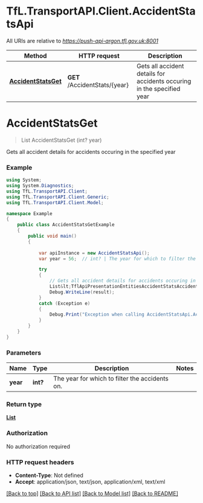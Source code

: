 # TfL.TransportAPI.Client.AccidentStatsApi

All URIs are relative to *https://push-api-argon.tfl.gov.uk:8001*

Method | HTTP request | Description
------------- | ------------- | -------------
[**AccidentStatsGet**](AccidentStatsApi.md#accidentstatsget) | **GET** /AccidentStats/{year} | Gets all accident details for accidents occuring in the specified year


<a name="accidentstatsget"></a>
# **AccidentStatsGet**
> List<TflApiPresentationEntitiesAccidentStatsAccidentDetail> AccidentStatsGet (int? year)

Gets all accident details for accidents occuring in the specified year

### Example
```csharp
using System;
using System.Diagnostics;
using TfL.TransportAPI.Client;
using TfL.TransportAPI.Client.Generic;
using TfL.TransportAPI.Client.Model;

namespace Example
{
    public class AccidentStatsGetExample
    {
        public void main()
        {
            
            var apiInstance = new AccidentStatsApi();
            var year = 56;  // int? | The year for which to filter the accidents on.

            try
            {
                // Gets all accident details for accidents occuring in the specified year
                List&lt;TflApiPresentationEntitiesAccidentStatsAccidentDetail&gt; result = apiInstance.AccidentStatsGet(year);
                Debug.WriteLine(result);
            }
            catch (Exception e)
            {
                Debug.Print("Exception when calling AccidentStatsApi.AccidentStatsGet: " + e.Message );
            }
        }
    }
}
```

### Parameters

Name | Type | Description  | Notes
------------- | ------------- | ------------- | -------------
 **year** | **int?**| The year for which to filter the accidents on. | 

### Return type

[**List<TflApiPresentationEntitiesAccidentStatsAccidentDetail>**](TflApiPresentationEntitiesAccidentStatsAccidentDetail.md)

### Authorization

No authorization required

### HTTP request headers

 - **Content-Type**: Not defined
 - **Accept**: application/json, text/json, application/xml, text/xml

[[Back to top]](#) [[Back to API list]](../README.md#documentation-for-api-endpoints) [[Back to Model list]](../README.md#documentation-for-models) [[Back to README]](../README.md)

